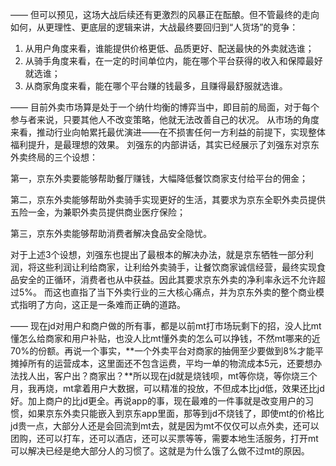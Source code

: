 ——
但可以预见，这场大战后续还有更激烈的风暴正在酝酿。但不管最终的走向如何，从更理性、更底层的逻辑来讲，大战最终要回归到“人货场”的竞争：
1. 从用户角度来看，谁能提供价格更低、品质更好、配送最快的外卖就选谁；
2. 从骑手角度来看，在一定的时间单位内，能在哪个平台获得的收入和保障最好就选谁；
3. 从商家角度来看，能在哪个平台赚的钱最多，且赚得最舒服就选谁。

——
目前外卖市场算是处于一个纳什均衡的博弈当中，即目前的局面，对于每个参与者来说，只要其他人不改变策略，他就无法改善自己的状况。
从市场的角度来看，推动行业向帕累托最优演进——在不损害任何一方利益的前提下，实现整体福利提升，是最理想的效果。
刘强东的内部讲话，其实已经展示了刘强东对京东外卖终局的三个设想：

第一，京东外卖要能够帮助餐厅赚钱，大幅降低餐饮商家支付给平台的佣金；

第二，京东外卖能够帮助外卖骑手实现更好的生活，其要求为京东全职外卖员提供五险一金，为兼职外卖员提供商业医疗保险；

第三，京东外卖能够帮助消费者解决食品安全隐忧。

对于上述3个设想，刘强东也提出了最根本的解决办法，就是京东牺牲一部分利润，将这些利润让利给商家，让利给外卖骑手，让餐饮商家诚信经营，最终实现食品安全的正循环，消费者也从中获益。因此其要求京东外卖的净利率永远不允许超过5%。
而这也直指了当下外卖行业的三大核心痛点，并为京东外卖的整个商业模式指明了方向，这正是一条难而正确的道路。

——
现在jd对用户和商户做的所有事，都是以前mt打市场玩剩下的招，没人比mt懂怎么给商家和用户补贴，也没人比mt懂外卖的怎么可以挣钱，不然mt哪来的近70%的份额。再说一个事实，**一个外卖平台对商家的抽佣至少要做到8%才能平摊掉所有的运营成本，这里面还不包含运费，平均一单的物流成本5元，还要想办法找人出，客户出？商家出？**所以现在jd就是烧钱呗，mt等你烧，等你烧三个月，我再烧，mt拿着用户大数据，可以精准的投放，不但成本比jd低，效果还比jd好。加上商户的比jd更全。再说app的事，现在最难的一件事就是改变用户的习惯，如果京东外卖只能嵌入到京东app里面，那等到jd不烧钱了，即使mt的价格比jd贵一点，大部分人还是会回流到mt去，就是因为mt不仅仅可以点外卖，还可以团购，还可以打车，还可以酒店，还可以买票等等，需要本地生活服务，打开mt可以解决已经是绝大部分人的习惯了。这就是为什么饿了么做不过mt的原因。
